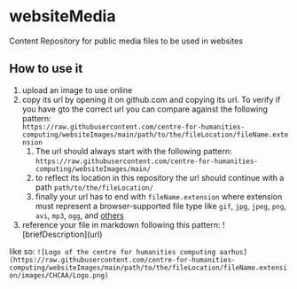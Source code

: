 # websiteMedia

Content Repository for public media files to be used in websites

## How to use it
1. upload an image to use online  
1. copy its url by opening it on github.com and copying its url. To verify if you have gto the correct url you can compare against the following pattern:  
 ```https://raw.githubusercontent.com/centre-for-humanities-computing/websiteImages/main/path/to/the/fileLocation/fileName.extension```
    1. The url should always start with the following pattern:  
```https://raw.githubusercontent.com/centre-for-humanities-computing/websiteImages/main/```  
    1. to reflect its location in this repository the url should continue with a path 
```path/to/the/fileLocation/```   
    1. finally your url has to end with `fileName.extension` where extension must represent a browser-supported file type like `gif`, `jpg`, `jpeg`, `png`, `avi`, `mp3`, `ogg`, and [others](https://www.w3schools.com/html/html_media.asp)  
1. reference your file in markdown following this pattern: !\[briefDescription\]\(url\)

like so: 
```![Logo of the centre for humanities computing aarhus](https://raw.githubusercontent.com/centre-for-humanities-computing/websiteImages/main/path/to/the/fileLocation/fileName.extension/images/CHCAA/Logo.png)```
